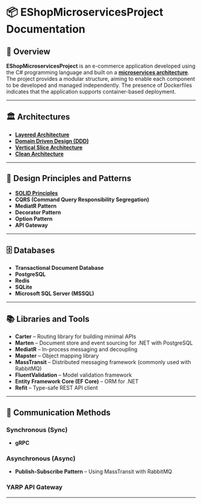 # 📦 EShopMicroservicesProject Documentation

## 📌 Overview

**EShopMicroservicesProject** is an e-commerce application developed using the C# programming language and built on a **[microservices architecture](https://github.com/tunahankilic48/DICTIONARY-SOZLUK/blob/main/ENGLISH/MicroserviceArchitecture.md)**. The project provides a modular structure, aiming to enable each component to be developed and managed independently. The presence of Dockerfiles indicates that the application supports container-based deployment.

---

## 🏛️ Architectures

- **[Layered Architecture](https://github.com/tunahankilic48/DICTIONARY-SOZLUK/blob/main/ENGLISH/LayeredArchitecture.md)**
- **[Domain Driven Design (DDD)](https://github.com/tunahankilic48/DICTIONARY-SOZLUK/blob/main/ENGLISH/DomainDrivenDesign.md)**
- **[Vertical Slice Architecture](https://github.com/tunahankilic48/DICTIONARY-SOZLUK/blob/main/ENGLISH/VerticalSliceArchitecture.md)**
- **[Clean Architecture](https://github.com/tunahankilic48/DICTIONARY-SOZLUK/blob/main/ENGLISH/CleanArchitecture.md)**

---

## 🧩 Design Principles and Patterns

- **[SOLID Principles](https://github.com/tunahankilic48/DICTIONARY-SOZLUK/blob/main/ENGLISH/SOLIDPrinciples.md)**
- **CQRS (Command Query Responsibility Segregation)**
- **MediatR Pattern**
- **Decorator Pattern**
- **Option Pattern**
- **API Gateway**

---

## 🗄️ Databases

- **Transactional Document Database**
- **PostgreSQL**
- **Redis**
- **SQLite**
- **Microsoft SQL Server (MSSQL)**

---

## 📚 Libraries and Tools

- **Carter** – Routing library for building minimal APIs  
- **Marten** – Document store and event sourcing for .NET with PostgreSQL  
- **MediatR** – In-process messaging and decoupling  
- **Mapster** – Object mapping library  
- **MassTransit** – Distributed messaging framework (commonly used with RabbitMQ)  
- **FluentValidation** – Model validation framework  
- **Entity Framework Core (EF Core)** – ORM for .NET  
- **Refit** – Type-safe REST API client  

---

## 🔌 Communication Methods

### Synchronous (Sync)

- **gRPC**

### Asynchronous (Async)

- **Publish-Subscribe Pattern** – Using MassTransit with RabbitMQ

### YARP API Gateway
---

